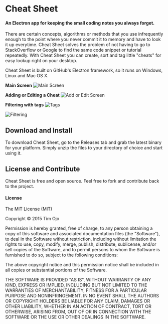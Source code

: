 # Cheat Sheet

#### An Electron app for keeping the small coding notes you always forget. 

There are certain concepts, algorithms or methods that you use infrequently enough to the point where you never commit it to memory and have to look it up everytime. Cheat Sheet solves the problem of not having to go to StackOverflow or Google to find the same code snippet or tutorial repeatedly. With Cheat Sheet you can create, sort and tag little "cheats" for easy lookup right on your desktop.

Cheat Sheet is built on GitHub's Electron framework, so it runs on Windows, Linux and Mac OS X. 

**Main Screen**
![Main Screen](https://raw.githubusercontent.com/tim-ojo/cheat-sheet/master/docs/main_screen.png)

**Adding or Editing a Cheat**
![Add or Edit Screen](https://raw.githubusercontent.com/tim-ojo/cheat-sheet/master/docs/add_or_edit.png)

**Filtering with tags**
![Tags](https://raw.githubusercontent.com/tim-ojo/cheat-sheet/master/docs/tags.png)

![Filtering](https://raw.githubusercontent.com/tim-ojo/cheat-sheet/master/docs/tags_filtered.png)

## Download and Install

To download Cheat Sheet, go to the Releases tab and grab the latest binary for your platform. Simply unzip the files to your directory of choice and start using it.

## License and Contribute

Cheat Sheet is free and open source. Feel free to fork and contribute back to the project.

#### License
The MIT License (MIT)

Copyright © 2015 Tim Ojo

Permission is hereby granted, free of charge, to any person obtaining a copy of this software and associated documentation files (the "Software"), to deal in the Software without restriction, including without limitation the rights to use, copy, modify, merge, publish, distribute, sublicense, and/or sell copies of the Software, and to permit persons to whom the Software is furnished to do so, subject to the following conditions:

The above copyright notice and this permission notice shall be included in all copies or substantial portions of the Software.

THE SOFTWARE IS PROVIDED "AS IS", WITHOUT WARRANTY OF ANY KIND, EXPRESS OR IMPLIED, INCLUDING BUT NOT LIMITED TO THE WARRANTIES OF MERCHANTABILITY, FITNESS FOR A PARTICULAR PURPOSE AND NONINFRINGEMENT. IN NO EVENT SHALL THE AUTHORS OR COPYRIGHT HOLDERS BE LIABLE FOR ANY CLAIM, DAMAGES OR OTHER LIABILITY, WHETHER IN AN ACTION OF CONTRACT, TORT OR OTHERWISE, ARISING FROM, OUT OF OR IN CONNECTION WITH THE SOFTWARE OR THE USE OR OTHER DEALINGS IN THE SOFTWARE.

